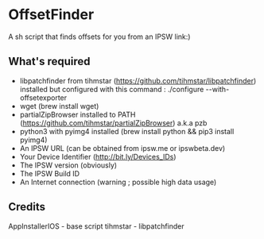 # OffsetFinder
A sh script that finds offsets for you from an IPSW link:)

## What's required
- libpatchfinder from tihmstar (https://github.com/tihmstar/libpatchfinder) installed but configured with this command : 
./configure --with-offsetexporter
- wget (brew install wget)
- partialZipBrowser installed to PATH (https://github.com/tihmstar/partialZipBrowser) a.k.a pzb
- python3 with pyimg4 installed (brew install python && pip3 install pyimg4)
- An IPSW URL (can be obtained from ipsw.me or ipswbeta.dev)
- Your Device Identifier (http://bit.ly/Devices_IDs)
- The IPSW version (obviously)
- The IPSW Build ID
- An Internet connection (warning ; possible high data usage)

## Credits
AppInstallerIOS - base script
tihmstar - libpatchfinder
